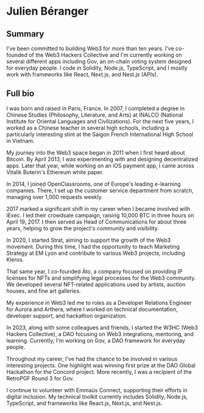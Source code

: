 # Julien Béranger

## Summary

I've been committed to building Web3 for more than ten years. I've co-founded of the Web3 Hackers Collective and I'm currently working on several different apps including Gov, an on-chain voting system designed for everyday people. I code in Solidity, Node.js, TypeScript, and I mostly work with frameworks like React, Next.js, and Nest.js (APIs).

## Full bio

I was born and raised in Paris, France. In 2007, I completed a degree in Chinese Studies (Philosophy, Literature, and Arts) at INALCO (National Institute for Oriental Languages and Civilizations). For the next five years, I worked as a Chinese teacher in several high schools, including a particularly interesting stint at the Saigon French International High School in Vietnam.

My journey into the Web3 space began in 2011 when I first heard about Bitcoin. By April 2013, I was experimenting with and designing decentralized apps. Later that year, while working on an iOS payment app, I came across Vitalik Buterin's Ethereum white paper.

In 2014, I joined OpenClassrooms, one of Europe's leading e-learning companies. There, I set up the customer service department from scratch, managing over 1,000 requests weekly.

2017 marked a significant shift in my career when I became involved with iExec. I led their crowdsale campaign, raising 10,000 BTC in three hours on April 19, 2017. I then served as Head of Communications for about three years, helping to grow the project's community and visibility.

In 2020, I started Strat, aiming to support the growth of the Web3 movement. During this time, I had the opportunity to teach Marketing Strategy at EM Lyon and contribute to various Web3 projects, including Kleros.

That same year, I co-founded Āto, a company focused on providing IP licenses for NFTs and simplifying legal processes for the Web3 community. We developed several NFT-related applications used by artists, auction houses, and fine art galleries.

My experience in Web3 led me to roles as a Developer Relations Engineer for Aurora and Arthera, where I worked on technical documentation, developer support, and hackathon organization.

In 2023, along with some colleagues and friends, I started the W3HC (Web3 Hackers Collective), a DAO focusing on Web3 integrations, mentoring, and learning. Currently, I'm working on Gov, a DAO framework for everyday people.

Throughout my career, I've had the chance to be involved in various interesting projects. One highlight was winning first prize at the DAO Global Hackathon for the Concord project. More recently, I was a recipient of the RetroPGF Round 3 for Gov.

I continue to volunteer with Emmaüs Connect, supporting their efforts in digital inclusion. My technical toolkit currently includes Solidity, Node.js, TypeScript, and frameworks like React.js, Next.js, and Nest.js.
